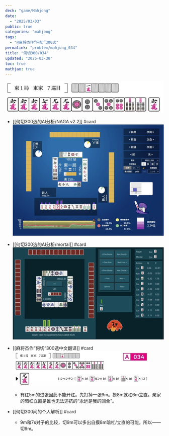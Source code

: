 ```yaml
---
deck: "game/Mahjong"
date:
  - "2025/03/03"
public: true
categories: "mahjong"
tags:
  - "@麻将杰作“何切”300选"
permalink: "problem/mahjong_034"
title: "何切300/034"
updated: "2025-03-30"
toc: true
mathjax: true
---
```


![image.png](/assets/image_1741015799809_0.png)

  + [[何切300选的AI分析/NAGA v2.2]] #card
![image.png](/assets/image_1741015804341_0.png)

  + [[何切300选的AI分析/mortal]] #card
![image.png](/assets/image_1741015811019_0.png)

  + [[麻将杰作“何切”300选中文翻译]] #card
![image.png](/assets/image_1741015841254_0.png)

    + 有红5m的进张因此不能开杠。先打掉一张9m。摸8m就杠6m立直。亲家的暗杠立直是谁也无法违抗的“永远是我的回合”。

  + [[何切300问的个人解析]] #card
    + 9m和7s对子的比较，切9m可以多出自摸8m暗杠/立直的可能。所以——
切9m。
